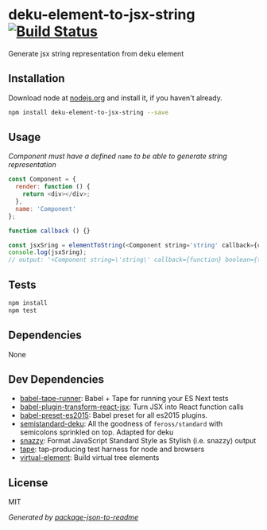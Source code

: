 # deku-element-to-jsx-string [![Build Status](https://travis-ci.org/micnews/deku-element-to-jsx-string.png?branch=master)](https://travis-ci.org/micnews/deku-element-to-jsx-string)

Generate jsx string representation from deku element

## Installation

Download node at [nodejs.org](http://nodejs.org) and install it, if you haven't already.

```sh
npm install deku-element-to-jsx-string --save
```
## Usage
_Component must have a defined `name` to be able to generate string representation_

```js
const Component = {
  render: function () {
    return <div></div>;
  },
  name: 'Component'
};

function callback () {}

const jsxSring = elementToString(<Component string='string' callback={callback} boolean={true} />);
console.log(jsxSring);
// output: '<Component string=\'string\' callback={function} boolean={true}/>'
```

## Tests

```sh
npm install
npm test
```

## Dependencies

None

## Dev Dependencies

- [babel-tape-runner](https://github.com/wavded/babel-tape-runner): Babel + Tape for running your ES Next tests
- [babel-plugin-transform-react-jsx](https://github.com/babel/babel/tree/master/packages): Turn JSX into React function calls
- [babel-preset-es2015](https://github.com/babel/babel/tree/master/packages): Babel preset for all es2015 plugins.
- [semistandard-deku](https://github.com/micnews/semistandard-deku): All the goodness of `feross/standard` with semicolons sprinkled on top. Adapted for deku
- [snazzy](https://github.com/feross/snazzy): Format JavaScript Standard Style as Stylish (i.e. snazzy) output
- [tape](https://github.com/substack/tape): tap-producing test harness for node and browsers
- [virtual-element](https://github.com/dekujs/virtual-element): Build virtual tree elements


## License

MIT

_Generated by [package-json-to-readme](https://github.com/zeke/package-json-to-readme)_
